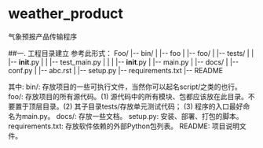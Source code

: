 # weather_product
气象预报产品传输程序

##一. 工程目录建立
参考此形式：
Foo/
|-- bin/
|   |-- foo
|
|-- foo/
|   |-- tests/
|   |   |-- __init__.py
|   |   |-- test_main.py
|   |
|   |-- __init__.py
|   |-- main.py
|
|-- docs/
|   |-- conf.py
|   |-- abc.rst
|
|-- setup.py
|-- requirements.txt
|-- README

其中:
bin/: 存放项目的一些可执行文件，当然你可以起名script/之类的也行。
foo/: 存放项目的所有源代码。(1) 源代码中的所有模块、包都应该放在此目录。不要置于顶层目录。(2) 其子目录tests/存放单元测试代码； (3) 程序的入口最好命名为main.py。
docs/: 存放一些文档。
setup.py: 安装、部署、打包的脚本。
requirements.txt: 存放软件依赖的外部Python包列表。
README: 项目说明文件。
